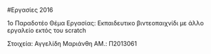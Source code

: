 #Eργασίες 2016

1o Παραδοτέο
Θέμα Εργασίας: Εκπαιδευτικο βιντεοπαιχνίδι με άλλο εργαλείο εκτός του scratch

Στοιχεία: Αγγελίδη Μαριάνθη
          ΑΜ.: Π2013061
          


